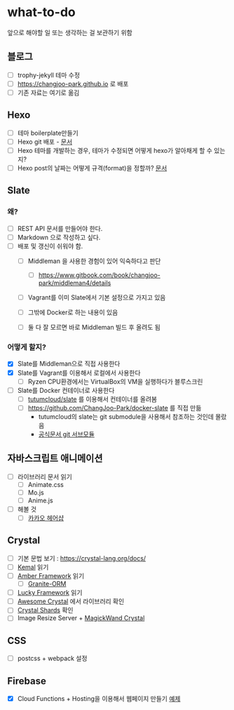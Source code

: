 # what-to-do

앞으로 해야할 일 또는 생각하는 걸 보관하기 위함

## 블로그

- [ ] trophy-jekyll 테마 수정
- [ ] https://changjoo-park.github.io 로 배포
- [ ] 기존 자료는 여기로 옮김

## Hexo

- [ ] 테마 boilerplate만들기
- [ ] Hexo git 배포 - [문서](https://hexo.io/docs/deployment.html)
- [ ] Hexo 테마를 개발하는 경우, 테마가 수정되면 어떻게 hexo가 알아채게 할 수 있는지?
- [ ] Hexo post의 날짜는 어떻게 규격(format)을 정할까? [문서](https://hexo.io/docs/helpers.html#date)

## Slate

### 왜?

- [ ] REST API 문서를 만들어야 한다.
- [ ] Markdown 으로 작성하고 싶다.
- [ ] 배포 및 갱신이 쉬워야 함.
  - [ ] Middleman 을 사용한 경험이 있어 익숙하다고 판단
    - [ ] https://www.gitbook.com/book/changjoo-park/middleman4/details
  - [ ] Vagrant를 이미 Slate에서 기본 설정으로 가지고 있음
  - [ ] 그밖에 Docker로 하는 내용이 있음
  - [ ] 둘 다 잘 모르면 바로 Middleman 빌드 후 올려도 됨

  
### 어떻게 할지?

- [x] Slate를 Middleman으로 직접 사용한다
- [x] Slate를 Vagrant를 이용해서 로컬에서 사용한다
  - [ ] Ryzen CPU환경에서는 VirtualBox의 VM을 실행하다가 블루스크린
- [ ] Slate를 Docker 컨테이너로 사용한다
  - [ ] [tutumcloud/slate](https://github.com/tutumcloud/slate) 를 이용해서 컨테이너를 올려봄
  - [ ] https://github.com/ChangJoo-Park/docker-slate 를 직접 만듦
    - tutumcloud의 slate는 git submodule을 사용해서 참조하는 것인데 몰랐음 
    - [공식문서 git 서브모듈](https://git-scm.com/book/ko/Git-%EB%8F%84%EA%B5%AC-%EC%84%9C%EB%B8%8C%EB%AA%A8%EB%93%88)

## 자바스크립트 애니메이션

- [ ] 라이브러리 문서 읽기
  - [ ] Animate.css
  - [ ] Mo.js
  - [ ] Anime.js
- [ ] 해볼 것
  - [ ] [카카오 헤어샵](http://www.kakao.com/kakaohairshop)

## Crystal

- [ ] 기본 문법 보기 :  https://crystal-lang.org/docs/
- [ ] [Kemal](http://kemalcr.com/) 읽기
- [ ] [Amber Framework](https://amberframework.org/) 읽기
  - [ ] [Granite-ORM](https://github.com/amberframework/granite-orm)
- [ ] [Lucky Framework](https://luckyframework.org/) 읽기
- [ ] [Awesome Crystal](http://awesomelists.top/#/repos/veelenga/awesome-crystal) 에서 라이브러리 확인
- [ ] [Crystal Shards](https://crystalshards.xyz/) 확인
- [ ] Image Resize Server + [MagickWand Crystal](https://github.com/blocknotes/magickwand-crystal)

## CSS

- [ ] postcss + webpack 설정


## Firebase

- [x] Cloud Functions + Hosting을 이용해서 웹페이지 만들기 [예제](https://github.com/ChangJoo-Park/firebase-functions-express)
